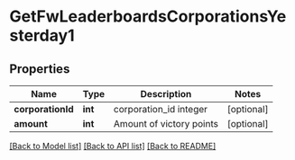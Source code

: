 # GetFwLeaderboardsCorporationsYesterday1

## Properties
Name | Type | Description | Notes
------------ | ------------- | ------------- | -------------
**corporationId** | **int** | corporation_id integer | [optional] 
**amount** | **int** | Amount of victory points | [optional] 

[[Back to Model list]](../README.md#documentation-for-models) [[Back to API list]](../README.md#documentation-for-api-endpoints) [[Back to README]](../README.md)


